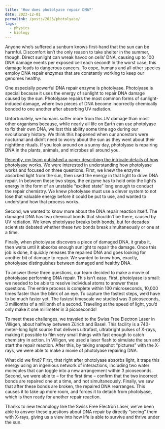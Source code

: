 ```yaml
---
title: 'How does photolyase repair DNA?'
date: 2023-12-01
permalink: /posts/2023/photolyase/
tags:
  - physics
  - biology
---
```


Anyone who’s suffered a sunburn knows first-hand that the sun can be harmful. Discomfort isn’t the only reason to take shelter in the summer, though. Direct sunlight can wreak havoc on cells’ DNA, causing up to 100 DNA damage events per exposed cell each second! In the worst case, this damage leads to dangerous cancers. To cope, humans and all other species employ DNA repair enzymes that are constantly working to keep our genomes healthy.

One especially powerful DNA repair enzyme is photolyase. Photolyase is special because it uses the energy of sunlight to repair DNA damage caused by the sun. Photolyase repairs the most common forms of sunlight-induced damage, where two pieces of DNA become incorrectly chemically bonded to one another after absorbing UV radiation.

Unfortunately, we humans suffer more from this UV damage than most other organisms because, while nearly all life on Earth can use photolyase to fix their own DNA, we lost this ability some time ago during our evolutionary history. We think this happened when our ancestors were nocturnal and didn’t need to worry about the sun as they went about their nighttime rituals. If you look around on a sunny day, photolyase is repairing DNA in the plants, animals, and microbes all around you.

[Recently, my team published a paper describing the intricate details of how photolyase works](https://doi.org/10.1126/science.adj4270). We were interested in understanding how photolyase works and focused on three questions. First, we knew the enzyme absorbed light from the sun, then used the energy in that light to drive DNA repair. In between these two steps, the enzyme has to hold onto the light’s energy in the form of an unstable “excited state” long enough to conduct the repair chemistry. We knew photolyase must use a clever system to not lose that valuable energy before it could be put to use, and wanted to understand how that process works.

Second, we wanted to know more about the DNA repair reaction itself. The damaged DNA has two chemical bonds that shouldn’t be there, caused by UV radiation. We knew photolyase breaks both bonds, but for decades scientists debated whether these two bonds break simultaneously or one at a time.

Finally, when photolyase discovers a piece of damaged DNA, it grabs it, then waits until it absorbs enough sunlight to repair the damage. Once this job is done, it quickly releases the repaired DNA and goes looking for another bit of damage to repair. We wanted to know how, exactly, photolyase distinguishes between damaged and healthy DNA.

To answer these three questions, our team decided to make a movie of photolyase performing DNA repair. This isn’t easy. First, photolyase is small: we needed to be able to resolve individual atoms to answer these questions. The entire process is complete within 100 microseconds, 10,000 times faster than the blink of an eye. To capture the fastest steps, we’d have to be much faster yet. The fastest timescale we studied was 3 picoseconds, 3 millionths of a millionth of a second. Traveling at the speed of light, you’d only make it one millimeter in 3 picoseconds!

To meet these challenges, we traveled to the Swiss Free Electron Laser in Villigen, about halfway between Zürich and Basel. This facility is a 740-meter-long light source that delivers ultrafast, ultrabright pulses of X-rays, making it possible to film very small things with fast enough to catch chemistry in action. In Villigen, we used a laser flash to simulate the sun and start the repair reaction. After this, by taking snapshot “pictures” with the X-rays, we were able to make a movie of photolyase repairing DNA.

What did we find? First, that right after photolyase absorbs light, it traps this energy using an ingenious network of interactions, including two water molecules that can toggle into a new arrangement within 3 picoseconds. Second, we were able to – for the first time – confirm that the two incorrect bonds are repaired one at a time, and not simultaneously. Finally, we saw that after these bonds are broken, the repaired DNA rearranges. This causes it to take up more room, and forces it to detach from photolyase, which is then ready for another repair reaction.

Thanks to new technology like the Swiss Free Electron Laser, we’ve been able to answer these questions about DNA repair by directly “seeing” them with X-rays, giving us a view into how life is able to survive and thrive under the sun.
